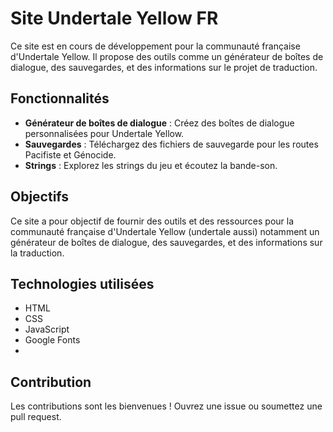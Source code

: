 # Site Undertale Yellow FR

Ce site est en cours de développement pour la communauté française d'Undertale Yellow. Il propose des outils comme un générateur de boîtes de dialogue, des sauvegardes, et des informations sur le projet de traduction.

## Fonctionnalités

- **Générateur de boîtes de dialogue** : Créez des boîtes de dialogue personnalisées pour Undertale Yellow.
- **Sauvegardes** : Téléchargez des fichiers de sauvegarde pour les routes Pacifiste et Génocide.
- **Strings** : Explorez les strings du jeu et écoutez la bande-son.

## Objectifs
Ce site a pour objectif de fournir des outils et des ressources pour la communauté française d'Undertale Yellow (undertale aussi) notamment un générateur de boîtes de dialogue, des sauvegardes, et des informations sur la traduction.

## Technologies utilisées
- HTML
- CSS
- JavaScript
- Google Fonts
- 
## Contribution

Les contributions sont les bienvenues ! Ouvrez une issue ou soumettez une pull request.

